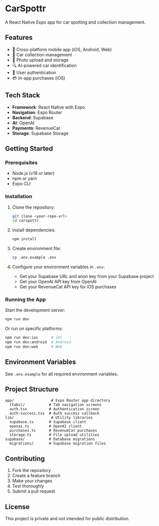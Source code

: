 # CarSpottr

A React Native Expo app for car spotting and collection management.

## Features

- 📱 Cross-platform mobile app (iOS, Android, Web)
- 🚗 Car collection management
- 📸 Photo upload and storage
- 🔍 AI-powered car identification
- 👤 User authentication
- 💳 In-app purchases (iOS)

## Tech Stack

- **Framework**: React Native with Expo
- **Navigation**: Expo Router
- **Backend**: Supabase
- **AI**: OpenAI
- **Payments**: RevenueCat
- **Storage**: Supabase Storage

## Getting Started

### Prerequisites

- Node.js (v18 or later)
- npm or yarn
- Expo CLI

### Installation

1. Clone the repository:
   ```bash
   git clone <your-repo-url>
   cd carspottr
   ```

2. Install dependencies:
   ```bash
   npm install
   ```

3. Create environment file:
   ```bash
   cp .env.example .env
   ```

4. Configure your environment variables in `.env`:
   - Get your Supabase URL and anon key from your Supabase project
   - Get your OpenAI API key from OpenAI
   - Get your RevenueCat API key for iOS purchases

### Running the App

Start the development server:
```bash
npm run dev
```

Or run on specific platforms:
```bash
npm run dev:ios      # iOS
npm run dev:android  # Android
npm run dev:web      # Web
```

## Environment Variables

See `.env.example` for all required environment variables.

## Project Structure

```
app/                 # Expo Router app directory
  (tabs)/           # Tab navigation screens
  auth.tsx          # Authentication screen
  auth-success.tsx  # Auth success callback
lib/                 # Utility libraries
  supabase.ts       # Supabase client
  openai.ts         # OpenAI client
  purchases.ts      # RevenueCat purchases
  storage.ts        # File upload utilities
supabase/           # Database migrations
  migrations/       # Supabase migration files
```

## Contributing

1. Fork the repository
2. Create a feature branch
3. Make your changes
4. Test thoroughly
5. Submit a pull request

## License

This project is private and not intended for public distribution.
